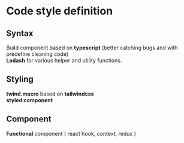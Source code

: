 # Code style definition

## Syntax

Build component based on **typescript** (better catching bugs and with predefine cleaning code)<br>
**Lodash** for various helper and utility functions.

## Styling

**twind.macro** based on **tailwindcss**<br>
**styled component**<br>

## Component

**Functional** component ( react hook, context, redux )<br>

